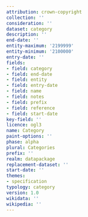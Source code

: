 ```yaml
---
attribution: crown-copyright
collection: ''
consideration: ''
dataset: category
description: ''
end-date: ''
entity-maximum: '2199999'
entity-minimum: '2100000'
entry-date: ''
fields:
- field: category
- field: end-date
- field: entity
- field: entry-date
- field: name
- field: notes
- field: prefix
- field: reference
- field: start-date
key-field: ''
licence: ogl3
name: Category
paint-options: ''
phase: alpha
plural: Categories
prefix: ''
realm: datapackage
replacement-dataset: ''
start-date: ''
themes:
- specification
typology: category
version: 1.0
wikidata: ''
wikipedia: ''
---
```

